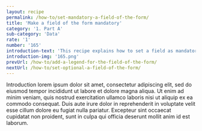 ```yaml
---
layout: recipe
permalink: /how-to/set-mandatory-a-field-of-the-form/
title: 'Make a field of the form mandatory'
category: '1. Part A'
sub-category: 'Data'
rate: '1'
number: '165'
introduction-text: 'This recipe explains how to set a field as mandatory : the users will be obliged to fill the field to be able to save the form.<br>Note that changing the mandatory aspect of a field will have no impact on previously sent files.'
introduction-img: '165.png'
prevUrl: /how-to/add-a-legend-for-the-field-of-the-form/
nextUrl: /how-to/set-optional-a-field-of-the-form/
---
```


Introduction lorem ipsum dolor sit amet, consectetur adipiscing elit, sed do eiusmod tempor incididunt ut labore et dolore magna aliqua. Ut enim ad minim veniam, quis nostrud exercitation ullamco laboris nisi ut aliquip ex ea commodo consequat. Duis aute irure dolor in reprehenderit in voluptate velit esse cillum dolore eu fugiat nulla pariatur. Excepteur sint occaecat cupidatat non proident, sunt in culpa qui officia deserunt mollit anim id est laborum.

